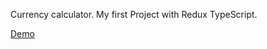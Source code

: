 Currency calculator.
My first Project with Redux TypeScript.


[Demo](https://pabloplatyna.github.io/TypeScript-Redux-Example-project-5/.)
